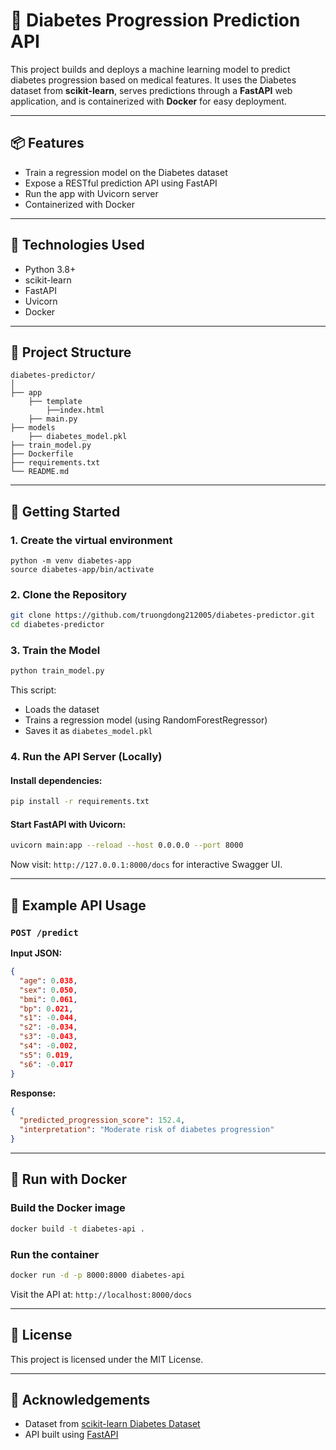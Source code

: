 # 🧠 Diabetes Progression Prediction API

This project builds and deploys a machine learning model to predict diabetes progression based on medical features. It uses the Diabetes dataset from **scikit-learn**, serves predictions through a **FastAPI** web application, and is containerized with **Docker** for easy deployment.

---

## 📦 Features

- Train a regression model on the Diabetes dataset
- Expose a RESTful prediction API using FastAPI
- Run the app with Uvicorn server
- Containerized with Docker

---

## 🔧 Technologies Used

- Python 3.8+
- scikit-learn
- FastAPI
- Uvicorn
- Docker

---

## 📁 Project Structure

```
diabetes-predictor/
│
├── app
    ├── template
        ├──index.html
    ├── main.py
├── models
    ├── diabetes_model.pkl
├── train_model.py
├── Dockerfile
├── requirements.txt
└── README.md
```

---

## 🚀 Getting Started

### 1. Create the virtual environment

```
python -m venv diabetes-app
source diabetes-app/bin/activate
```

### 2. Clone the Repository

```bash
git clone https://github.com/truongdong212005/diabetes-predictor.git
cd diabetes-predictor
```

### 3. Train the Model

```bash
python train_model.py
```

This script:
- Loads the dataset
- Trains a regression model (using RandomForestRegressor)
- Saves it as `diabetes_model.pkl`

### 4. Run the API Server (Locally)

#### Install dependencies:

```bash
pip install -r requirements.txt
```

#### Start FastAPI with Uvicorn:

```bash
uvicorn main:app --reload --host 0.0.0.0 --port 8000
```

Now visit: `http://127.0.0.1:8000/docs` for interactive Swagger UI.

---

## 🧪 Example API Usage

### `POST /predict`

**Input JSON:**

```json
{
  "age": 0.038,
  "sex": 0.050,
  "bmi": 0.061,
  "bp": 0.021,
  "s1": -0.044,
  "s2": -0.034,
  "s3": -0.043,
  "s4": -0.002,
  "s5": 0.019,
  "s6": -0.017
}
```

**Response:**

```json
{
  "predicted_progression_score": 152.4,
  "interpretation": "Moderate risk of diabetes progression"
}
```

---

## 🐳 Run with Docker

### Build the Docker image

```bash
docker build -t diabetes-api .
```

### Run the container

```bash
docker run -d -p 8000:8000 diabetes-api
```

Visit the API at: `http://localhost:8000/docs`

---

## 📄 License

This project is licensed under the MIT License.

---

## 🙏 Acknowledgements

- Dataset from [scikit-learn Diabetes Dataset](https://scikit-learn.org/stable/datasets/toy_dataset.html#diabetes-dataset)
- API built using [FastAPI](https://fastapi.tiangolo.com)
